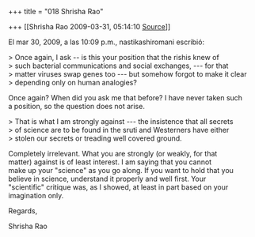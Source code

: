 +++
title = "018 Shrisha Rao"

+++
[[Shrisha Rao	2009-03-31, 05:14:10 [Source](https://groups.google.com/g/bvparishat/c/ndM3ri0Fp48)]]



El mar 30, 2009, a las 10:09 p.m., nastikashiromani escribió:

\> Once again, I ask -- is this your position that the rishis knew of  
\> such bacterial communications and social exchanges, --- for that  
\> matter viruses swap genes too --- but somehow forgot to make it clear  
\> depending only on human analogies?

Once again? When did you ask me that before? I have never taken such  
a position, so the question does not arise.

\> That is what I am strongly against --- the insistence that all secrets  
\> of science are to be found in the sruti and Westerners have either  
\> stolen our secrets or treading well covered ground.

Completely irrelevant. What you are strongly (or weakly, for that  
matter) against is of least interest. I am saying that you cannot  
make up your "science" as you go along. If you want to hold that you  
believe in science, understand it properly and well first. Your  
"scientific" critique was, as I showed, at least in part based on your  
imagination only.

Regards,

Shrisha Rao

